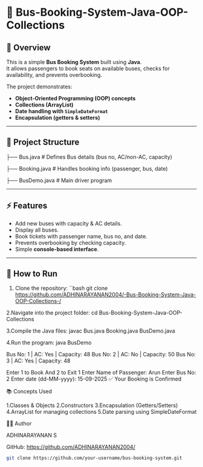 # 🚌 Bus-Booking-System-Java-OOP-Collections

## 📌 Overview
This is a simple **Bus Booking System** built using **Java**.  
It allows passengers to book seats on available buses, checks for availability, and prevents overbooking.  

The project demonstrates:
- **Object-Oriented Programming (OOP) concepts**
- **Collections (ArrayList)**
- **Date handling with `SimpleDateFormat`**
- **Encapsulation (getters & setters)**

---

## 📂 Project Structure

├── Bus.java # Defines Bus details (bus no, AC/non-AC, capacity)

├── Booking.java # Handles booking info (passenger, bus, date)

├── BusDemo.java # Main driver program


---

## ⚡ Features
- Add new buses with capacity & AC details.  
- Display all buses.  
- Book tickets with passenger name, bus no, and date.  
- Prevents overbooking by checking capacity.  
- Simple **console-based interface**.  

---

## 🚀 How to Run
1. Clone the repository:
 ``bash
   git clone https://github.com/ADHINARAYANAN2004/-Bus-Booking-System-Java-OOP-Collections-/

2.Navigate into the project folder:
cd Bus-Booking-System-Java-OOP-Collections

3.Compile the Java files:
 javac Bus.java Booking.java BusDemo.java

4.Run the program:
java BusDemo

Bus No: 1 | AC: Yes | Capacity: 48
Bus No: 2 | AC: No  | Capacity: 50
Bus No: 3 | AC: Yes | Capacity: 48

Enter 1 to Book And 2 to Exit
1
Enter Name of Passenger:
Arun
Enter Bus No:
2
Enter date (dd-MM-yyyy):
15-09-2025
✅ Your Booking is Confirmed

📚 Concepts Used

1.Classes & Objects
2.Constructors
3.Encapsulation (Getters/Setters)
4.ArrayList for managing collections
5.Date parsing using SimpleDateFormat

👨‍💻 Author

ADHINARAYANAN  S

GitHub: https://github.com/ADHINARAYANAN2004/

   ```bash
   git clone https://github.com/your-username/bus-booking-system.git
